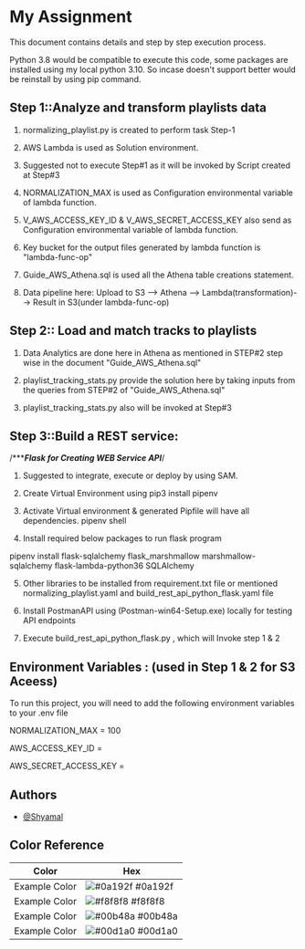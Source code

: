 
# My Assignment

This document contains details and step by step execution process.

Python 3.8 would be compatible to execute this code, some packages are installed using my local python 3.10.
So incase doesn't support better would be reinstall by using pip command.


## Step 1::Analyze and transform playlists data

1. normalizing_playlist.py is created to perform task Step-1

2. AWS Lambda is used as Solution environment.

3. Suggested not to execute Step#1 as it will be invoked by Script created at Step#3

4. NORMALIZATION_MAX is used as Configuration environmental variable of lambda function.

5. V_AWS_ACCESS_KEY_ID & V_AWS_SECRET_ACCESS_KEY also send as Configuration environmental variable of lambda function. 

6. Key bucket for the output files generated by lambda function is "lambda-func-op"

7. Guide_AWS_Athena.sql is used all the Athena table creations statement.

8. Data pipeline here: Upload to S3 --> Athena --> Lambda(transformation)--> Result in S3(under lambda-func-op)

## Step 2:: Load and match tracks to playlists

1. Data Analytics are done here in Athena as mentioned in STEP#2
step wise in the document "Guide_AWS_Athena.sql" 

2. playlist_tracking_stats.py provide the solution here by taking inputs from the queries from STEP#2 of "Guide_AWS_Athena.sql"

3. playlist_tracking_stats.py also will be invoked at Step#3
## Step 3::Build a REST service:


/******************Flask for Creating WEB Service API***************/

1. Suggested to integrate, execute or deploy by using SAM.

2. Create Virtual Environment using
 pip3 install pipenv
 
3. Activate Virtual environment & generated Pipfile will have all dependencies.
pipenv shell

4. Install required below packages to run flask program

pipenv install flask-sqlalchemy flask_marshmallow marshmallow-sqlalchemy flask-lambda-python36 SQLAlchemy

5. Other libraries to be installed from requirement.txt file or mentioned normalizing_playlist.yaml and build_rest_api_python_flask.yaml file

6. Install PostmanAPI using (Postman-win64-Setup.exe) locally for testing API endpoints


7. Execute build_rest_api_python_flask.py , which will Invoke step 1 & 2



## Environment Variables : (used in Step 1 & 2 for S3 Aceess)

To run this project, you will need to add the following environment variables to your .env file

NORMALIZATION_MAX = 100

AWS_ACCESS_KEY_ID = <put access key>

AWS_SECRET_ACCESS_KEY = <put access key>


## Authors

- [@Shyamal](https://github.com/shyamalmondal2008/mondals2008/my_assignment)

## Color Reference

| Color             | Hex                                                                |
| ----------------- | ------------------------------------------------------------------ |
| Example Color | ![#0a192f](https://via.placeholder.com/10/0a192f?text=+) #0a192f |
| Example Color | ![#f8f8f8](https://via.placeholder.com/10/f8f8f8?text=+) #f8f8f8 |
| Example Color | ![#00b48a](https://via.placeholder.com/10/00b48a?text=+) #00b48a |
| Example Color | ![#00d1a0](https://via.placeholder.com/10/00b48a?text=+) #00d1a0 |

